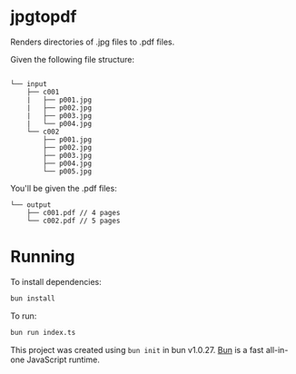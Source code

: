 # jpgtopdf
Renders directories of .jpg files to .pdf files.

Given the following file structure:

```

└── input
    ├── c001
    |   ├── p001.jpg
    |   ├── p002.jpg
    |   ├── p003.jpg
    |   └── p004.jpg
    └── c002
        ├── p001.jpg
        ├── p002.jpg
        ├── p003.jpg
        ├── p004.jpg
        └── p005.jpg
```

You'll be given the .pdf files:
```
└── output
    ├── c001.pdf // 4 pages
    └── c002.pdf // 5 pages
```


# Running

To install dependencies:

```bash
bun install
```

To run:

```bash
bun run index.ts
```

This project was created using `bun init` in bun v1.0.27. [Bun](https://bun.sh) is a fast all-in-one JavaScript runtime.
